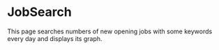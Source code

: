 # JobSearch
This page searches numbers of new opening jobs with some keywords every day and displays its graph.


